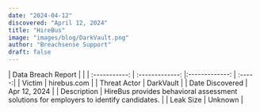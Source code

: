 ```yaml
---
date: "2024-04-12"
discovered: "April 12, 2024"
title: "HireBus"
image: "images/blog/DarkVault.png"
author: "Breachsense Support"
draft: false
---
```


| Data Breach Report           |              | 
| :-----------: | :-------------:     |:-------------:    | :-----:|
| Victim      | hirebus.com      | 
| Threat Actor      | DarkVault      | 
| Date Discovered      | Apr 12, 2024      | 
| Description      | HireBus provides behavioral assessment solutions for employers to identify candidates.      | 
| Leak Size      | Unknown      | 


